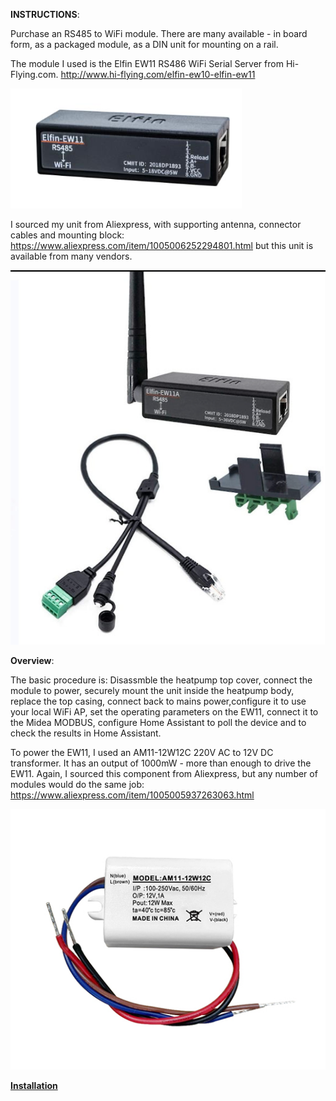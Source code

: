 **INSTRUCTIONS**:

Purchase an RS485 to WiFi module. There are many available - in board form, as a packaged module, as a DIN unit for mounting on a rail. 

The module I used is the Elfin EW11 RS486 WiFi Serial Server from Hi-Flying.com. http://www.hi-flying.com/elfin-ew10-elfin-ew11

![Alt text](images/Elfin-EW11%20RS485%20Serial%20Server.png)

I sourced my unit from Aliexpress, with supporting antenna, connector cables and mounting block: https://www.aliexpress.com/item/1005006252294801.html but this unit is available from many vendors.

![Alt text](images/Elfin%20EW11%20Components.png)


**Overview**:

The basic procedure is: Disassmble the heatpump top cover, connect the module to power, securely mount the unit inside the heatpump body, replace the top casing, connect back to mains power,configure it to use your local WiFi AP, set the operating parameters on the EW11, connect it to the Midea MODBUS, configure Home Assistant to poll the device and to check the results in Home Assistant.

To power the EW11, I used an AM11-12W12C 220V AC to 12V DC transformer. It has an output of 1000mW - more than enough to drive the EW11. Again, I sourced this component from Aliexpress, but any number of modules would do the same job: https://www.aliexpress.com/item/1005005937263063.html

![Alt text](images/AM11-12W12C.jpg)

[**Installation**](/instructions/step1.md)
